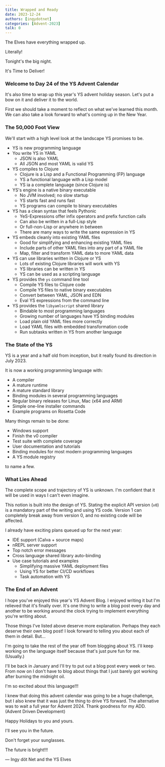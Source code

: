 ```yaml
---
title: Wrapped and Ready
date: 2023-12-24
authors: [ingydotnet]
categories: [Advent-2023]
talk: 0
---
```


The Elves have everything wrapped up.

Literally!

Tonight's the big night.

It's Time to Deliver!

<!-- more -->


### Welcome to Day 24 of the YS Advent Calendar

It's also time to wrap up this year's YS advent holiday season.
Let's put a bow on it and deliver it to the world.

First we should take a moment to reflect on what we've learned this month.
We can also take a look forward to what's coming up in the New Year.


### The 50,000 Foot View

We'll start with a high level look at the landscape YS promises to be.

* YS is new programming language
* You write YS in YAML
  * JSON is also YAML
  * All JSON and most YAML is valid YS
* YS compiles to Clojure
  * Clojure is a Lisp and a Functional Programming (FP) language
  * YS a functional language with a Lisp model
  * YS ia a complete language (since Clojure is)
* YS's engine is a native binary executable
  * No JVM involved; no slow startup
  * YS starts fast and runs fast
  * YS programs can compile to binary executables
* YS has a clean syntax that feels Pythonic
  * YeS-Expressions offer infix operators and prefix function calls
  * Can also be written in a full-Lisp style
  * Or full-non-Lisp or anywhere in between
  * There are many ways to write the same expression in YS
* YS embeds cleanly into existing YAML files
  * Good for simplifying and enhancing existing YAML files
  * Include parts of other YAML files into any part of a YAML file
  * Map, filter and transform YAML data to more YAML data
* YS can use libraries written in Clojure or YS
  * Lots of existing Clojure libraries will work with YS
  * YS libraries can be written in YS
  * YS can be used as a scripting language
* YS provides the `ys` command line tool
  * Compile YS files to Clojure code
  * Compile YS files to native binary executables
  * Convert between YAML, JSON and EDN
  * Eval YS expressions from the command line
* YS provides the `libyamlscript` shared library
  * Bindable to most programming languages
  * Growing number of languages have YS binding modules
  * Load plain old YAML files more correctly
  * Load YAML files with embedded transformation code
  * Run subtasks written in YS from another language


### The State of the YS

YS is a year and a half old from inception, but it really found its
direction in July 2023.

It is now a working programming language with:

* A compiler
* A mature runtime
* A mature standard library
* Binding modules in several programming languages
* Regular binary releases for Linux, Mac (x64 and ARM)
* Simple one-line installer commands
* Example programs on Rosetta Code

Many things remain to be done:

* Windows support
* Finish the v0 compiler
* Test suite with complete coverage
* User documentation and tutorials
* Binding modules for most modern programming languages
* A YS module registry

to name a few.


### What Lies Ahead

The complete scope and trajectory of YS is unknown.
I'm confident that it will be used in ways I can't even imagine.

This notion is built into the design of YS.
Stating the explicit API version (`v0`) is a mandatory part of the writing and
using YS code.
Version 1 can completely break away from version 0, and no existing code will
be affected.

I already have exciting plans queued up for the next year:

* IDE support (Calva + source maps)
* nREPL server support
* Top notch error messages
* Cross language shared library auto-binding
* Use case tutorials and examples
  * Simplifying massive YAML deployment files
  * Using YS for better CI/CD workflows
  * Task automation with YS


### The End of an Advent

I hope you've enjoyed this year's YS Advent Blog.
I enjoyed writing it but I'm relieved that it's finally over.
It's one thing to write a blog post every day and another to be working around
the clock trying to implement everything you're writing about.

Those things I've listed above deserve more explanation.
Perhaps they each deserve their own blog post!
I look forward to telling you about each of them in detail.
But...

I'm going to take the rest of the year off from blogging about YS.
I'll keep working on the language itself because that's just pure fun for me.
(Usually.)

I'll be back in January and I'll try to put out a blog post every week or two.
From now on I don't have to blog about things that I just barely got working
after burning the midnight oil.

I'm so excited about this language!!!

I knew that doing this advent calendar was going to be a huge challenge, but I
also knew that it was just the thing to drive YS forward.
The alternative was to wait a full year for Advent 2024.
Thank goodness for my ADD. (Advent Driven Development)

Happy Holidays to you and yours.

I'll see you in the future.

Don't forget your sunglasses.

The future is bright!!!

— Ingy döt Net and the YS Elves
